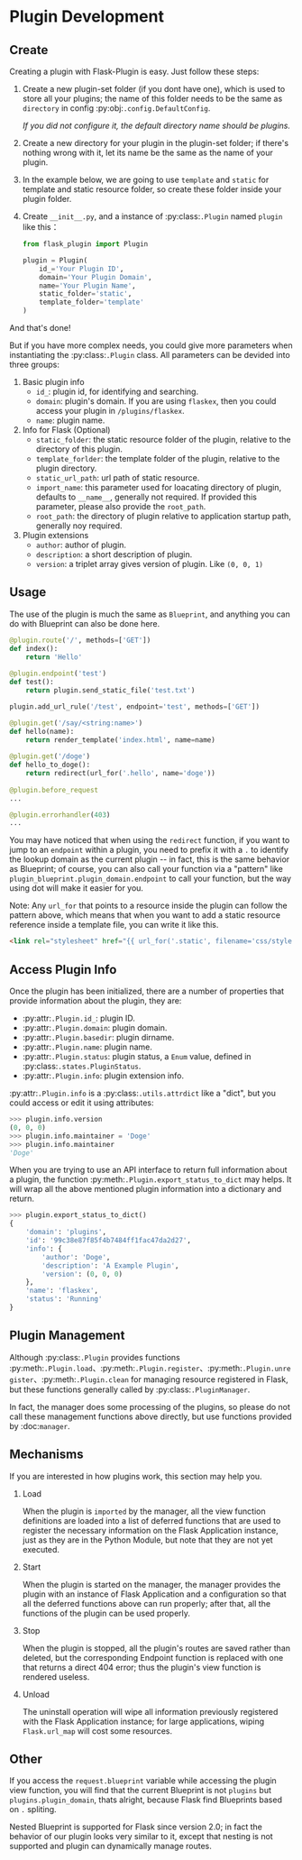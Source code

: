 # Plugin Development

## Create

Creating a plugin with Flask-Plugin is easy. Just follow these steps:

1. Create a new plugin-set folder (if you dont have one), which is used to store all your plugins; the name of this folder needs to be the same as `directory` in config :py:obj:`.config.DefaultConfig`.

   *If you did not configure it, the default directory name should be plugins.*

2. Create a new directory for your plugin in the plugin-set folder; if there's nothing wrong with it, let its name be the same as the name of your plugin.

3. In the example below, we are going to use `template` and `static` for template and static resource folder, so create these folder inside your plugin folder.

4. Create `__init__.py`, and a instance of :py:class:`.Plugin` named `plugin` like this：

   ```python
   from flask_plugin import Plugin
   
   plugin = Plugin(
       id_='Your Plugin ID',
       domain='Your Plugin Domain', 
       name='Your Plugin Name',
       static_folder='static',
       template_folder='template'
   )
   ```

And that's done!

But if you have more complex needs, you could give more parameters when instantiating the :py:class:`.Plugin` class. All parameters can be devided into three groups:

1. Basic plugin info
   - `id_`: plugin id, for identifying and searching.
   - `domain`: plugin's domain. If you are using `flaskex`, then you could access your plugin in `/plugins/flaskex`.
   - `name`: plugin name.
2. Info for Flask (Optional)
   - `static_folder`: the static resource folder of the plugin, relative to the directory of this plugin.
   - `template_forlder`: the template folder of the plugin, relative to the plugin directory.
   - `static_url_path`: url path of static resource.
   - `import_name`: this parameter used for loacating directory of plugin, defaults to `__name__`, generally not required. If provided this parameter, please also provide the `root_path`.
   - `root_path`: the directory of plugin relative to application startup path, generally noy required.
3. Plugin extensions
   - `author`: author of plugin.
   - `description`: a short description of plugin.
   - `version`: a triplet array gives version of plugin. Like `(0, 0, 1)`

## Usage

The use of the plugin is much the same as `Blueprint`, and anything you can do with Blueprint can also be done here.

```python
@plugin.route('/', methods=['GET'])
def index():
    return 'Hello'
  
@plugin.endpoint('test')
def test():
    return plugin.send_static_file('test.txt')

plugin.add_url_rule('/test', endpoint='test', methods=['GET'])

@plugin.get('/say/<string:name>')
def hello(name):
    return render_template('index.html', name=name)
  
@plugin.get('/doge')
def hello_to_doge():
    return redirect(url_for('.hello', name='doge'))
    
@plugin.before_request
...

@plugin.errorhandler(403)
...
```

You may have noticed that when using the `redirect` function, if you want to jump to an `endpoint` within a plugin, you need to prefix it with a `.` to identify the lookup domain as the current plugin -- in fact, this is the same behavior as Blueprint; of course, you can also call your function via a "pattern" like `plugin_blueprint.plugin_domain.endpoint` to call your function, but the way using dot will make it easier for you.

Note: Any `url_for` that points to a resource inside the plugin can follow the pattern above, which means that when you want to add a static resource reference inside a template file, you can write it like this.

```html
<link rel="stylesheet" href="{{ url_for('.static', filename='css/style.css') }}">
```

## Access Plugin Info

Once the plugin has been initialized, there are a number of properties that provide information about the plugin, they are:

- :py:attr:`.Plugin.id_`: plugin ID.
- :py:attr:`.Plugin.domain`: plugin domain.
- :py:attr:`.Plugin.basedir`: plugin dirname.
- :py:attr:`.Plugin.name`: plugin name.
- :py:attr:`.Plugin.status`: plugin status, a `Enum` value, defined in :py:class:`.states.PluginStatus`.
- :py:attr:`.Plugin.info`: plugin extension info.

:py:attr:`.Plugin.info` is a :py:class:`.utils.attrdict` like a "dict", but you could access or edit it using attributes:

```python
>>> plugin.info.version
(0, 0, 0)
>>> plugin.info.maintainer = 'Doge'
>>> plugin.info.maintainer
'Doge'
```

When you are trying to use an API interface to return full information about a plugin, the function :py:meth:`.Plugin.export_status_to_dict` may helps. It will wrap all the above mentioned plugin information into a dictionary and return.

```python
>>> plugin.export_status_to_dict()
{
    'domain': 'plugins',
    'id': '99c38e87f85f4b7484ff1fac47da2d27',
    'info': {
        'author': 'Doge', 
        'description': 'A Example Plugin', 
        'version': (0, 0, 0)
    },
    'name': 'flaskex',
    'status': 'Running'
}
```

## Plugin Management

Although :py:class:`.Plugin` provides functions :py:meth:`.Plugin.load`、:py:meth:`.Plugin.register`、:py:meth:`.Plugin.unregister`、:py:meth:`.Plugin.clean` for managing resource registered in Flask, but these functions generally called by :py:class:`.PluginManager`. 

In fact, the manager does some processing of the plugins, so please do not call these management functions above directly, but use functions provided by :doc:`manager`.

## Mechanisms

If you are interested in how plugins work, this section may help you.

1. Load

   When the plugin is `imported` by the manager, all the view function definitions are loaded into a list of deferred functions that are used to register the necessary information on the Flask Application instance, just as they are in the Python Module, but note that they are not yet executed.

2. Start

   When the plugin is started on the manager, the manager provides the plugin with an instance of Flask Application and a configuration so that all the deferred functions above can run properly; after that, all the functions of the plugin can be used properly.

3. Stop

   When the plugin is stopped, all the plugin's routes are saved rather than deleted, but the corresponding Endpoint function is replaced with one that returns a direct 404 error; thus the plugin's view function is rendered useless.

4. Unload

   The uninstall operation will wipe all information previously registered with the Flask Application instance; for large applications, wiping `Flask.url_map` will cost some resources.

## Other

If you access the `request.blueprint` variable while accessing the plugin view function, you will find that the current Blueprint is not `plugins` but `plugins.plugin_domain`, thats alright, because Flask find Blueprints based on `.` spliting.

Nested Blueprint is supported for Flask since version 2.0; in fact the behavior of our plugin looks very similar to it, except that nesting is not supported and plugin can dynamically manage routes.